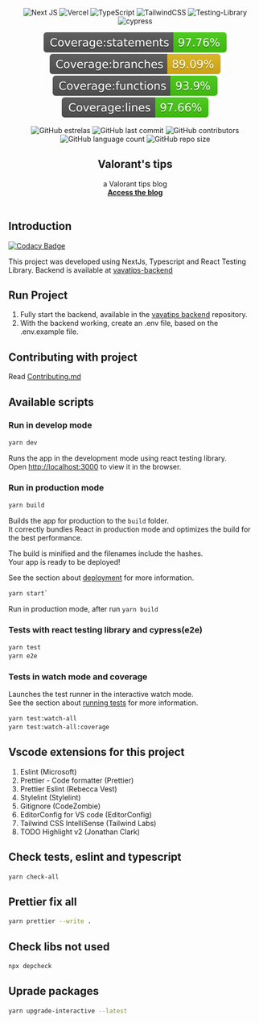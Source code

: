 <div align="center">

![Next JS](https://img.shields.io/badge/Next-black?style=for-the-badge&logo=next.js&logoColor=white)
![Vercel](https://img.shields.io/badge/vercel-%23000000.svg?style=for-the-badge&logo=vercel&logoColor=white)
![TypeScript](https://img.shields.io/badge/typescript-%23007ACC.svg?style=for-the-badge&logo=typescript&logoColor=white)
![TailwindCSS](https://img.shields.io/badge/tailwindcss-%2338B2AC.svg?style=for-the-badge&logo=tailwind-css&logoColor=white)
![Testing-Library](https://img.shields.io/badge/-TestingLibrary-%23E33332?style=for-the-badge&logo=testing-library&logoColor=white)
![cypress](https://img.shields.io/badge/-cypress-%23E5E5E5?style=for-the-badge&logo=cypress&logoColor=058a5e)

</div>

<div align="center">

![statements](./coverage/badge-statements.svg)
![branchs](./coverage/badge-branches.svg)
![functions](./coverage/badge-functions.svg)
![lines](./coverage/badge-lines.svg)

</div>

<div align="center">

![GitHub estrelas](https://img.shields.io/github/stars/gabrielogregorio/vavatips-frontend)
![GitHub last commit](https://img.shields.io/github/last-commit/gabrielogregorio/vavatips-frontend?style=flat-square)
![GitHub contributors](https://img.shields.io/github/contributors/gabrielogregorio/vavatips-frontend)
![GitHub language count](https://img.shields.io/github/languages/count/gabrielogregorio/vavatips-frontend)
![GitHub repo size](https://img.shields.io/github/repo-size/gabrielogregorio/vavatips-frontend)

</div>

<h2 align="center">Valorant's tips</h2>

<p align="center">
  a Valorant tips blog<br/>
  <a href="https://valorant-tips.vercel.app/"><strong>Access the blog</strong></a>
  <br>
  <br>
</p>

## Introduction

[![Codacy Badge](https://api.codacy.com/project/badge/Grade/abe77416a70249f38ac456e74e2f1a2a)](https://app.codacy.com/gh/gabrielogregorio/valorant-tips?utm_source=github.com&utm_medium=referral&utm_content=gabrielogregorio/valorant-tips&utm_campaign=Badge_Grade_Settings)

This project was developed using NextJs, Typescript and React Testing Library. Backend is available at [vavatips-backend](https://github.com/gabrielogregorio/vavatips-backend)

## Run Project

1.  Fully start the backend, available in the [vavatips backend](https://github.com/gabrielogregorio/vavatips-backend) repository.
2.  With the backend working, create an .env file, based on the .env.example file.

## Contributing with project

Read [Contributing.md](CONTRIBUTING.md)

## Available scripts

### Run in develop mode

```bash
yarn dev
```

Runs the app in the development mode using react testing library.\
Open [http://localhost:3000](http://localhost:3000) to view it in the browser.

### Run in production mode

```bash
yarn build
```

Builds the app for production to the `build` folder.\
It correctly bundles React in production mode and optimizes the build for the best performance.

The build is minified and the filenames include the hashes.\
Your app is ready to be deployed!

See the section about [deployment](https://facebook.github.io/create-react-app/docs/deployment) for more information.

```bash
yarn start`
```

Run in production mode, after run `yarn build`

### Tests with react testing library and cypress(e2e)

```bash
yarn test
yarn e2e
```

### Tests in watch mode and coverage

Launches the test runner in the interactive watch mode.\
See the section about [running tests](https://facebook.github.io/create-react-app/docs/running-tests) for more information.

```bash
yarn test:watch-all
yarn test:watch-all:coverage
```

## Vscode extensions for this project

1.  Eslint (Microsoft)
2.  Prettier - Code formatter (Prettier)
3.  Prettier Eslint (Rebecca Vest)
4.  Stylelint (Stylelint)
5.  Gitignore (CodeZombie)
6.  EditorConfig for VS code (EditorConfig)
7.  Tailwind CSS IntelliSense (Tailwind Labs)
8.  TODO Highlight v2 (Jonathan Clark)

## Check tests, eslint and typescript

```bash
yarn check-all
```

## Prettier fix all

```bash
yarn prettier --write .
```

## Check libs not used

```bash
npx depcheck
```

## Uprade packages

```bash
yarn upgrade-interactive --latest
```
